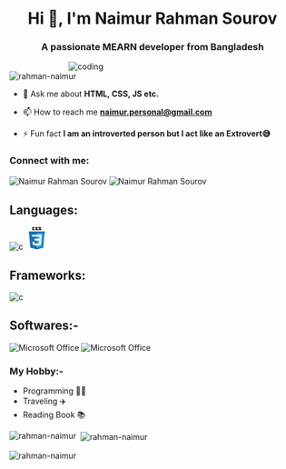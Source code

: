 <!-- This is the heading section -->
<h1 align="center">Hi 👋, I'm Naimur Rahman Sourov</h1>
<h3 align="center">A passionate MEARN developer from Bangladesh</h3>

<img align="right" alt="coding" width="400" border-radius="5px"
    src="https://user-images.githubusercontent.com/55389276/140866485-8fb1c876-9a8f-4d6a-98dc-08c4981eaf70.gif">

<p align="left"> <img
        src="https://komarev.com/ghpvc/?username=rahmannaimur&label=Profile%20views&color=0e75b6&style=flat"
        alt="rahman-naimur" /> </p>

- 💬 Ask me about **HTML, CSS, JS etc.**

- 📫 How to reach me **naimur.personal@gmail.com**

- ⚡ Fun fact **I am an introverted person but I act like an Extrovert😅**

<h3 align="left">Connect with me:</h3>

<p align="left">
    <a href="https://www.linkedin.com/in/rahman-naimur/" target="_blank" style=" text-decoration: none;">
        <img align="center" src="https://www.svgrepo.com/show/448234/linkedin.svg" alt="Naimur Rahman Sourov"
            height="40" width="40" />
    </a>
    <a href="https://x.com/rahman_naimur_X" target="_blank" style=" text-decoration: none;">
        <img align="center" src="https://upload.wikimedia.org/wikipedia/commons/6/6f/Logo_of_Twitter.svg"
            alt="Naimur Rahman Sourov" height="40" width="40" />
    </a>
</p>
<!--Skill section-->
<h2 align="left">Languages:</h2>

<p align="left">
    <a href="https://www.w3schools.com/html/" target="_blank" rel="noreferrer" style=" text-decoration: none;">
        <img src="https://upload.wikimedia.org/wikipedia/commons/6/61/HTML5_logo_and_wordmark.svg" alt="c" width="40"
            height="40" />
    </a>
    <a href="https://www.w3schools.com/css/" target="_blank" rel="noreferrer" style=" text-decoration: none;">
        <img src="https://raw.githubusercontent.com/devicons/devicon/master/icons/css3/css3-original-wordmark.svg"
            alt="cplusplus" width="40" height="40" />
    </a>
    
</p>
<!--Frameworks section-->
<h2 align="left">Frameworks:</h2>

<p align="left">
    <a href="https://getbootstrap.com/" target="_blank" rel="noreferrer" style=" text-decoration: none;">
        <img src="https://upload.wikimedia.org/wikipedia/commons/b/b2/Bootstrap_logo.svg" alt="c" width="40"
            height="40" />
    </a>
</p>

<h2 align="left"> Softwares:- </h2>
<p align="left"> 
    <a href="https://www.microsoft.com/en-us/microsoft-365/word" target="_blank" style=" text-decoration: none">
        <img src="https://upload.wikimedia.org/wikipedia/commons/0/0c/Microsoft_Office_logo_%282013%E2%80%932019%29.svg"
            alt="Microsoft Office" height="40" width="40" />
    </a>
    <a href="https://www.adobe.com/africa/learn/illustrator" target="_blank" style=" text-decoration: none">
        <img src="https://upload.wikimedia.org/wikipedia/commons/f/fb/Adobe_Illustrator_CC_icon.svg"
            alt="Microsoft Office" height="40" width="40" />
    </a>
</p>
<!--My Hobbies-->
<h3 align="left">My Hobby:-</h3>
<ul>
    <li>Programming 👨‍💻</li>
    <li>Traveling ✈️</li>
    <li>Reading Book 📚</li>
</ul>


<p>
    <img align="left"
        src="https://github-readme-stats.vercel.app/api/top-langs?username=rahman-naimur&show_icons=true&locale=en&layout=compact"
        alt="rahman-naimur" />
</p>

<p>&nbsp;
    <img align="center"
        src="https://github-readme-stats.vercel.app/api?username=rahman-naimur&show_icons=true&locale=en"
        alt="rahman-naimur" />
</p>

<p>
    <img align="center" src="https://github-readme-streak-stats.herokuapp.com/?user=rahman-naimur&"
        alt="rahman-naimur" />
</p>
